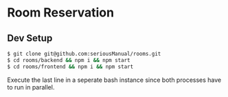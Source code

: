 # Room Reservation

## Dev Setup

```bash
$ git clone git@github.com:seriousManual/rooms.git
$ cd rooms/backend && npm i && npm start
$ cd rooms/frontend && npm i && npm start
```

Execute the last line in a seperate bash instance since both processes have to run in parallel.